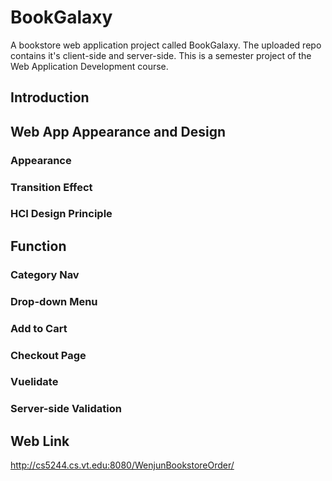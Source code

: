 # BookGalaxy
A bookstore web application project called BookGalaxy. The uploaded repo contains it's client-side and server-side. This is a semester project of the Web Application Development course. 

## Introduction

## Web App Appearance and Design

### Appearance

### Transition Effect

### HCI Design Principle

## Function

### Category Nav

### Drop-down Menu

### Add to Cart

### Checkout Page

### Vuelidate

### Server-side Validation

## Web Link
http://cs5244.cs.vt.edu:8080/WenjunBookstoreOrder/

